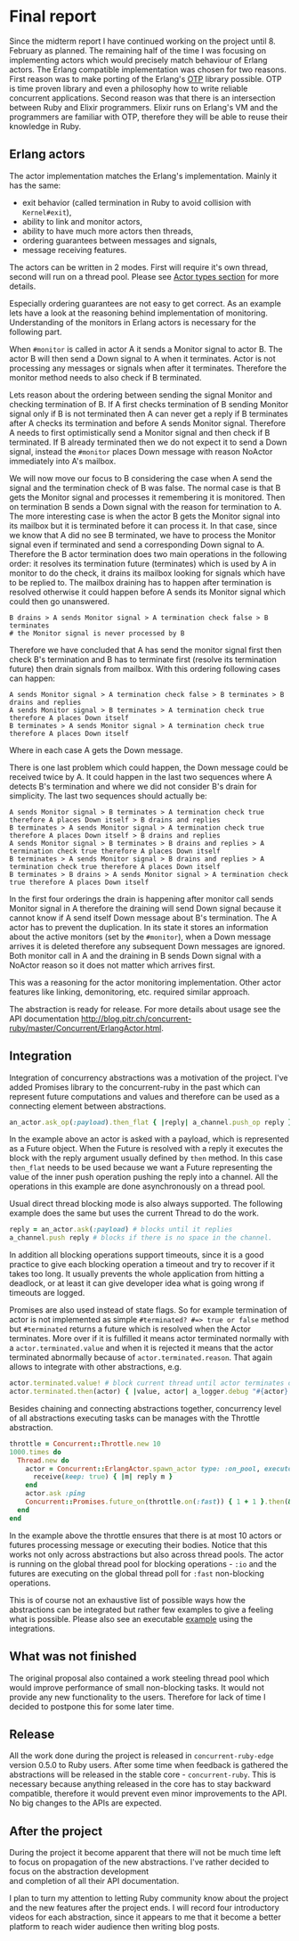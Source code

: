 # Final report

Since the midterm report I have continued working on the project until 8. February as planned.
The remaining half of the time I was focusing on implementing actors 
which would precisely match behaviour of Erlang actors.
The Erlang compatible implementation was chosen for two reasons. 
First reason was to make porting of the Erlang's
[OTP](https://learnyousomeerlang.com/what-is-otp) library possible.
OTP is time proven library and even a philosophy how to write reliable concurrent applications. 
Second reason was 
that there is an intersection between Ruby and Elixir programmers.
Elixir runs on Erlang's VM and the programmers are familiar with OTP,
therefore they will be able to reuse their knowledge in Ruby.    
    
## Erlang actors

The actor implementation matches the Erlang's implementation.
Mainly it has the same: 
*   exit behavior (called termination in Ruby to avoid collision with `Kernel#exit`),
*   ability to link and monitor actors, 
*   ability to have much more actors then threads,
*   ordering guarantees between messages and signals,
*   message receiving features.

The actors can be written in 2 modes. First will require it's own thread, 
second will run on a thread pool. 
Please see 
[Actor types section](http://blog.pitr.ch/concurrent-ruby/master/Concurrent/ErlangActor.html)
for more details.

Especially ordering guarantees are not easy to get correct. 
As an example lets have a look at the reasoning behind implementation of monitoring. 
Understanding of the monitors in Erlang actors is necessary for the following part.

When `#monitor` is called in actor A it sends a Monitor signal to actor B.
The actor B will then send a Down signal to A when it terminates.
Actor is not processing any messages or signals when after it terminates.
Therefore the monitor method needs to also check if B terminated.

Lets reason about the ordering between sending the signal Monitor and checking termination of B.
If A first checks termination of B sending Monitor signal only if B is not terminated
then A can never get a reply if B terminates after A checks its termination and before A sends Monitor signal.
Therefore A needs to first optimistically send a Monitor signal and then check if B terminated.
If B already terminated then we do not expect it to send a Down signal, 
instead the `#monitor` places Down message with reason NoActor immediately into A's mailbox.

We will now move our focus to B considering the case when A send the signal
and the termination check of B was false.
The normal case is that B gets the Monitor signal and processes it 
remembering it is monitored.
Then on termination B sends a Down signal with the reason for termination to A.
The more interesting case is when the actor B gets the Monitor signal into its mailbox
but it is terminated before it can process it. 
In that case,
since we know that A did no see B terminated,
we have to process the Monitor signal even if terminated and send a corresponding Down signal to A.
Therefore the B actor termination does two main operations in the following order:
it resolves its termination future (terminates) which is used by A in monitor to do the check,
it drains its mailbox looking for signals which have to be replied to.
The mailbox draining has to happen after termination is resolved 
otherwise it could happen before A sends its Monitor signal which could then go unanswered.
    
    B drains > A sends Monitor signal > A termination check false > B terminates
    # the Monitor signal is never processed by B

Therefore we have concluded that A has send the monitor signal first 
then check B's termination and B has to terminate first 
(resolve its termination future) then drain signals from mailbox.
With this ordering following cases can happen:

    A sends Monitor signal > A termination check false > B terminates > B drains and replies    
    A sends Monitor signal > B terminates > A termination check true therefore A places Down itself
    B terminates > A sends Monitor signal > A termination check true therefore A places Down itself    

Where in each case A gets the Down message.

There is one last problem which could happen, 
the Down message could be received twice by A.
It could happen in the last two sequences 
where A detects B's termination 
and where we did not consider B's drain for simplicity.
The last two sequences should actually be: 
 
    A sends Monitor signal > B terminates > A termination check true therefore A places Down itself > B drains and replies
    B terminates > A sends Monitor signal > A termination check true therefore A places Down itself > B drains and replies    
    A sends Monitor signal > B terminates > B drains and replies > A termination check true therefore A places Down itself 
    B terminates > A sends Monitor signal > B drains and replies > A termination check true therefore A places Down itself     
    B terminates > B drains > A sends Monitor signal > A termination check true therefore A places Down itself     
   
In the first four orderings the drain is happening after monitor call sends Monitor signal in A
therefore the draining will send Down signal 
because it cannot know if A send itself Down message about B's termination.
The A actor has to prevent the duplication.
In its state it stores an information about the active monitors (set by the `#monitor`),
when a Down message arrives it is deleted
therefore any subsequent Down messages are ignored.
Both monitor call in A and the draining in B sends Down signal with a NoActor reason
so it does not matter which arrives first.

This was a reasoning for the actor monitoring implementation. 
Other actor features like linking, demonitoring, etc. required similar approach.

The abstraction is ready for release. 
For more details about usage see the API documentation 
<http://blog.pitr.ch/concurrent-ruby/master/Concurrent/ErlangActor.html>.

## Integration

Integration of concurrency abstractions was a motivation of the project.
I've added Promises library to the concurrent-ruby in the past
which can represent future computations and values 
and therefore can be used as a connecting element between abstractions.

```ruby
an_actor.ask_op(:payload).then_flat { |reply| a_channel.push_op reply }
```

In the example above an actor is asked with a payload, 
which is represented as a Future object. 
When the Future is resolved with a reply 
it executes the block with the reply argument
usually defined by `then` method.
In this case `then_flat` needs to be used
because we want a Future representing the value of the inner push operation 
pushing the reply into a channel.
All the operations in this example are done asynchronously on a thread pool.

Usual direct thread blocking mode is also always supported. 
The following example does the same but uses the current Thread to do the work. 

```ruby
reply = an_actor.ask(:payload) # blocks until it replies
a_channel.push reply # blocks if there is no space in the channel. 
```

In addition all blocking operations support timeouts, 
since it is a good practice to give each blocking operation a timeout 
and try to recover if it takes too long.
It usually prevents the whole application from hitting a deadlock, 
or at least it can give developer idea what is going wrong 
if timeouts are logged.

Promises are also used instead of state flags.
So for example termination of actor is not implemented as simple `#terminated? #=> true or false` method
but `#terminated` returns a future which is resolved when the Actor terminates.
More over if it is fulfilled it means actor terminated normally with a `actor.terminated.value`
and when it is rejected it means that the actor terminated abnormally because of `actor.terminated.reason`.
That again allows to integrate with other abstractions, e.g.

```ruby
actor.terminated.value! # block current thread until actor terminates or raise reason if any
actor.terminated.then(actor) { |value, actor| a_logger.debug "#{actor} terminated with #{value}" }
```    
   
Besides chaining and connecting abstractions together,
concurrency level of all abstractions executing tasks can be manages with the Throttle abstraction.

```ruby
throttle = Concurrent::Throttle.new 10
1000.times do
  Thread.new do
    actor = Concurrent::ErlangActor.spawn_actor type: :on_pool, executor: throttle.on(:io) do
      receive(keep: true) { |m| reply m }  
    end
    actor.ask :ping 
    Concurrent::Promises.future_on(throttle.on(:fast)) { 1 + 1 }.then(&:succ)
  end
end
```

In the example above the throttle ensures that
there is at most 10 actors or futures processing message or executing their bodies.
Notice that this works not only across abstractions but also across thread pools.
The actor is running on the global thread pool for blocking operations - `:io`
and the futures are executing on the global thread poll for `:fast` non-blocking operations.

This is of course not an exhaustive list of possible ways how the abstractions can be integrated
but rather few examples to give a feeling what is possible.
Please also see an executable 
[example](http://blog.pitr.ch/concurrent-ruby/master/file.medium-example.out.html)
using the integrations.

## What was not finished

The original proposal also contained a work steeling thread pool 
which would improve performance of small non-blocking tasks.
It would not provide any new functionality to the users. 
Therefore for lack of time I decided to postpone this for some later time. 

## Release

All the work done during the project is released in `concurrent-ruby-edge` version 0.5.0 to Ruby users. 
After some time when feedback is gathered the abstractions will be released in the stable core - `concurrent-ruby`.
This is necessary because anything released in the core has to stay backward compatible,
therefore it would prevent even minor improvements to the API.
No big changes to the APIs are expected.

## After the project

During the project it become apparent that there will not be much time left 
to focus on propagation of the new abstractions. 
I've rather decided to focus on the abstraction development  
and completion of all their API documentation.

I plan to turn my attention 
to letting Ruby community know about the project and the new features after the project ends.
I will record four introductory videos for each abstraction, 
since it appears to me that it become a better platform to reach wider audience then writing blog posts.
